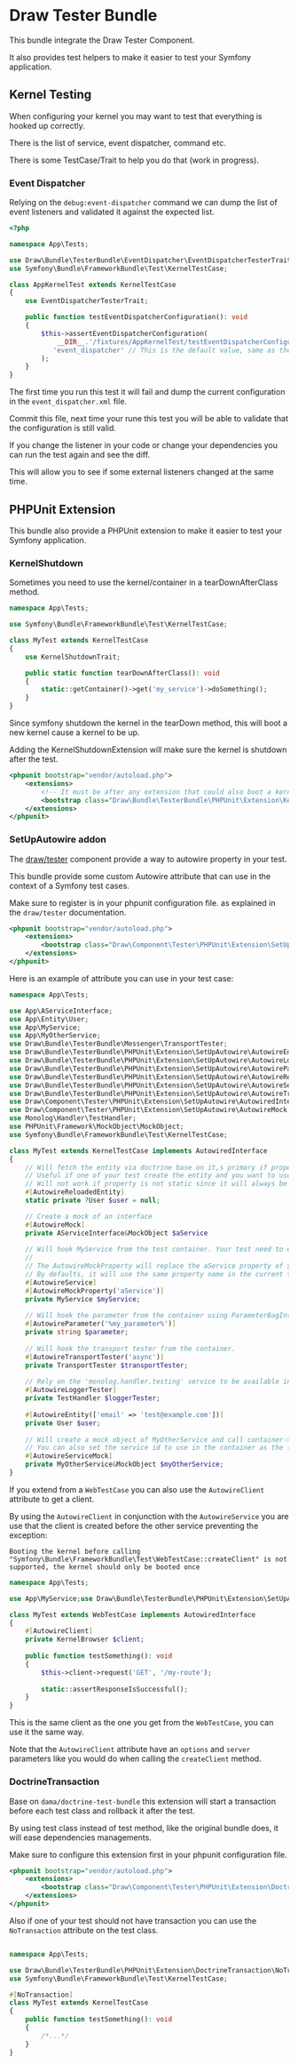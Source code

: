Draw Tester Bundle
==================

This bundle integrate the Draw Tester Component.

It also provides test helpers to make it easier to test your Symfony application.

## Kernel Testing

When configuring your kernel you may want to test that everything is hooked up correctly.

There is the list of service, event dispatcher, command etc.

There is some TestCase/Trait to help you do that (work in progress).

### Event Dispatcher

Relying on the `debug:event-dispatcher` command we can dump the list of event listeners and validated it against the expected list.

```php
<?php

namespace App\Tests;

use Draw\Bundle\TesterBundle\EventDispatcher\EventDispatcherTesterTrait;
use Symfony\Bundle\FrameworkBundle\Test\KernelTestCase;

class AppKernelTest extends KernelTestCase
{
    use EventDispatcherTesterTrait;

    public function testEventDispatcherConfiguration(): void
    {
        $this->assertEventDispatcherConfiguration(
            __DIR__.'/fixtures/AppKernelTest/testEventDispatcherConfiguration/event_dispatcher.xml',
           'event_dispatcher' // This is the default value, same as the debug:event-dispatcher command
        );
    }
}
```

The first time you run this test it will fail and dump the current configuration in the `event_dispatcher.xml` file.

Commit this file, next time your rune this test you will be able to validate that the configuration is still valid.

If you change the listener in your code or change your dependencies you can run the test again and see the diff.

This will allow you to see if some external listeners changed at the same time.

## PHPUnit Extension

This bundle also provide a PHPUnit extension to make it easier to test your Symfony application.

### KernelShutdown

Sometimes you need to use the kernel/container in a tearDownAfterClass method.

```php
namespace App\Tests;

use Symfony\Bundle\FrameworkBundle\Test\KernelTestCase;

class MyTest extends KernelTestCase
{
    use KernelShutdownTrait;

    public static function tearDownAfterClass(): void
    {
        static::getContainer()->get('my_service')->doSomething();
    }
}
```

Since symfony shutdown the kernel in the tearDown method, this will boot a new kernel cause a kernel to be up.

Adding the KernelShutdownExtension will make sure the kernel is shutdown after the test.

```xml
<phpunit bootstrap="vendor/autoload.php">
    <extensions>
        <!-- It must be after any extension that could also boot a kernel -->
        <bootstrap class="Draw\Bundle\TesterBundle\PHPUnit\Extension\KernelShutdown\KernelShutdownExtension"/>
    </extensions>
</phpunit>
```

### SetUpAutowire addon

The [draw/tester](https://github.com/mpoiriert/tester) component provide a way to autowire property in your test.

This bundle provide some custom Autowire attribute that can use in the context of a Symfony test cases.

Make sure to register is in your phpunit configuration file. as explained in the `draw/tester` documentation.

```xml
<phpunit bootstrap="vendor/autoload.php">
    <extensions>
        <bootstrap class="Draw\Component\Tester\PHPUnit\Extension\SetUpAutowire\SetUpAutowireExtension"/>
    </extensions>
</phpunit>
```

Here is an example of attribute you can use in your test case:

```php
namespace App\Tests;

use App\AServiceInterface;
use App\Entity\User;
use App\MyService;
use App\MyOtherService;
use Draw\Bundle\TesterBundle\Messenger\TransportTester;
use Draw\Bundle\TesterBundle\PHPUnit\Extension\SetUpAutowire\AutowireEntity;
use Draw\Bundle\TesterBundle\PHPUnit\Extension\SetUpAutowire\AutowireLoggerTester;
use Draw\Bundle\TesterBundle\PHPUnit\Extension\SetUpAutowire\AutowireParameter;
use Draw\Bundle\TesterBundle\PHPUnit\Extension\SetUpAutowire\AutowireReloadedEntity;use Draw\Bundle\TesterBundle\PHPUnit\Extension\SetUpAutowire\AutowireService;
use Draw\Bundle\TesterBundle\PHPUnit\Extension\SetUpAutowire\AutowireServiceMock;
use Draw\Bundle\TesterBundle\PHPUnit\Extension\SetUpAutowire\AutowireTransportTester;
use Draw\Component\Tester\PHPUnit\Extension\SetUpAutowire\AutowiredInterface;
use Draw\Component\Tester\PHPUnit\Extension\SetUpAutowire\AutowireMock;
use Monolog\Handler\TestHandler;
use PHPUnit\Framework\MockObject\MockObject;
use Symfony\Bundle\FrameworkBundle\Test\KernelTestCase;

class MyTest extends KernelTestCase implements AutowiredInterface
{
    // Will fetch the entity via doctrine base on it,s primary if proper is set.
    // Useful if one of your test create the entity and you want to use it in another test.
    // Will not work if property is not static since it will always be null on next test.
    #[AutowireReloadedEntity]
    static private ?User $user = null; 

    // Create a mock of an interface
    #[AutowireMock]
    private AServiceInterface&MockObject $aService
    
    // Will hook MyService from the test container. Your test need to extend KernelTestCase.
    //
    // The AutowireMockProperty will replace the aService property of $myService. 
    // By defaults, it will use the same property name in the current test case but you can specify a different one using the second parameter.
    #[AutowireService]
    #[AutowireMockProperty('aService')]
    private MyService $myService;
    
    // Will hook the parameter from the container using ParameterBagInterface::resolveValue
    #[AutowireParameter('%my_parameter%')]
    private string $parameter;
    
    // Will hook the transport tester from the container.
    #[AutowireTransportTester('async')]
    private TransportTester $transportTester;
    
    // Rely on the 'monolog.handler.testing' service to be available in the container.
    #[AutowireLoggerTester]
    private TestHandler $loggerTester;
    
    #[AutowireEntity(['email' => 'test@example.com'])]
    private User $user;
    
    // Will create a mock object of MyOtherService and call container->set(MyOtherService::class, $mockObject)
    // You can also set the service id to use in the container as the first parameter of the attribute.
    #[AutowireServiceMock]
    private MyOtherService&MockObject $myOtherService;
}
```

If you extend from a `WebTestCase` you can also use the `AutowireClient` attribute to get a client.

By using the `AutowireClient` in conjunction with the `AutowireService` you are use that the client is
created before the other service preventing the exception:

`Booting the kernel before calling "Symfony\Bundle\FrameworkBundle\Test\WebTestCase::createClient" is not supported, the kernel should only be booted once`

```php
namespace App\Tests;

use App\MyService;use Draw\Bundle\TesterBundle\PHPUnit\Extension\SetUpAutowire\AutowireClient;use Draw\Component\Tester\PHPUnit\Extension\SetUpAutowire\AutowiredInterface;use Symfony\Bundle\FrameworkBundle\KernelBrowser;use Symfony\Bundle\FrameworkBundle\Test\WebTestCase;

class MyTest extends WebTestCase implements AutowiredInterface
{
    #[AutowireClient]
    private KernelBrowser $client;
   
    public function testSomething(): void
    {
        $this->client->request('GET', '/my-route');
        
        static::assertResponseIsSuccessful();
    }
}
```

This is the same client as the one you get from the `WebTestCase`, you can use it the same way.

Note that the `AutowireClient` attribute have an `options` and `server` parameters like you would do when calling the `createClient` method.

### DoctrineTransaction

Base on `dama/doctrine-test-bundle` this extension will start a transaction before each test class and rollback it after the test.

By using test class instead of test method, like the original bundle does, it will ease dependencies managements.

Make sure to configure this extension first in your phpunit configuration file.

```xml
<phpunit bootstrap="vendor/autoload.php">
    <extensions>
        <bootstrap class="Draw\Component\Tester\PHPUnit\Extension\DoctrineTransaction\DoctrineTransactionExtension"/>
    </extensions>
</phpunit>
```

Also if one of your test should not have transaction you can use the `NoTransaction` attribute on the test class.

```php

namespace App\Tests;

use Draw\Bundle\TesterBundle\PHPUnit\Extension\DoctrineTransaction\NoTransaction;
use Symfony\Bundle\FrameworkBundle\Test\KernelTestCase;

#[NoTransaction]
class MyTest extends KernelTestCase
{
    public function testSomething(): void
    {
        /*...*/
    }
}
```